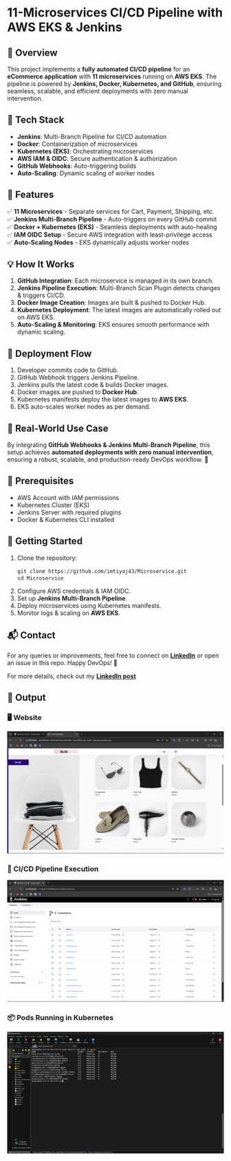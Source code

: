 # 11-Microservices CI/CD Pipeline with AWS EKS & Jenkins

## 🚀 Overview
This project implements a **fully automated CI/CD pipeline** for an **eCommerce application** with **11 microservices** running on **AWS EKS**. The pipeline is powered by **Jenkins, Docker, Kubernetes, and GitHub**, ensuring seamless, scalable, and efficient deployments with zero manual intervention.

## 🔧 Tech Stack
- **Jenkins**: Multi-Branch Pipeline for CI/CD automation
- **Docker**: Containerization of microservices
- **Kubernetes (EKS)**: Orchestrating microservices
- **AWS IAM & OIDC**: Secure authentication & authorization
- **GitHub Webhooks**: Auto-triggering builds
- **Auto-Scaling**: Dynamic scaling of worker nodes

## 🌟 Features
✅ **11 Microservices** - Separate services for Cart, Payment, Shipping, etc.  
✅ **Jenkins Multi-Branch Pipeline** - Auto-triggers on every GitHub commit  
✅ **Docker + Kubernetes (EKS)** - Seamless deployments with auto-healing  
✅ **IAM OIDC Setup** - Secure AWS integration with least-privilege access  
✅ **Auto-Scaling Nodes** - EKS dynamically adjusts worker nodes  

## 💡 How It Works
1. **GitHub Integration**: Each microservice is managed in its own branch.  
2. **Jenkins Pipeline Execution**: Multi-Branch Scan Plugin detects changes & triggers CI/CD.  
3. **Docker Image Creation**: Images are built & pushed to Docker Hub.  
4. **Kubernetes Deployment**: The latest images are automatically rolled out on AWS EKS.  
5. **Auto-Scaling & Monitoring**: EKS ensures smooth performance with dynamic scaling.

## 📌 Deployment Flow
1. Developer commits code to GitHub.
2. GitHub Webhook triggers Jenkins Pipeline.
3. Jenkins pulls the latest code & builds Docker images.
4. Docker images are pushed to **Docker Hub**.
5. Kubernetes manifests deploy the latest images to **AWS EKS**.
6. EKS auto-scales worker nodes as per demand.

## 🎯 Real-World Use Case
By integrating **GitHub Webhooks & Jenkins Multi-Branch Pipeline**, this setup achieves **automated deployments with zero manual intervention**, ensuring a robust, scalable, and production-ready DevOps workflow. 🚀

## 📜 Prerequisites
- AWS Account with IAM permissions
- Kubernetes Cluster (EKS)
- Jenkins Server with required plugins
- Docker & Kubernetes CLI installed

## 🚀 Getting Started
1. Clone the repository:
   ```
   git clone https://github.com/imtiyaj43/Microservice.git
   cd Microservice
   ```
2. Configure AWS credentials & IAM OIDC.
3. Set up **Jenkins Multi-Branch Pipeline**.
4. Deploy microservices using Kubernetes manifests.
5. Monitor logs & scaling on **AWS EKS**.

## 📬 Contact
For any queries or improvements, feel free to connect on **[LinkedIn](https://www.linkedin.com/in/imtiyajshaikh/)** or open an issue in this repo. Happy DevOps! 🚀

For more details, check out my **[LinkedIn post](https://www.linkedin.com/posts/imtiyajshaikh_sunday-devops-microservices-activity-7304730525263376384-YWpr?utm_source=share&utm_medium=member_desktop&rcm=ACoAADGZpaEBlaey-QGm5DvwZ3nffNzmdDkvn70)**

## 🚀 Output
### 🖥️ Website
<div align="center"> <img src="https://github.com/imtiyaj43/Microservice/blob/Infra-Steps/output/Website.png"> </div>

### 🔄 CI/CD Pipeline Execution  
<div align="center"> <img src="https://github.com/imtiyaj43/Microservice/blob/Infra-Steps/output/CICD%20Pipeline.png"> </div>

### 📦 Pods Running in Kubernetes  
<div align="center">
  <img src="output/Pods.png" width="600">
</div>
